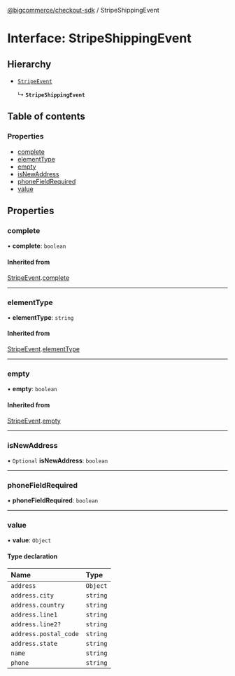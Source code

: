 [@bigcommerce/checkout-sdk](../README.md) / StripeShippingEvent

# Interface: StripeShippingEvent

## Hierarchy

- [`StripeEvent`](StripeEvent.md)

  ↳ **`StripeShippingEvent`**

## Table of contents

### Properties

- [complete](StripeShippingEvent.md#complete)
- [elementType](StripeShippingEvent.md#elementtype)
- [empty](StripeShippingEvent.md#empty)
- [isNewAddress](StripeShippingEvent.md#isnewaddress)
- [phoneFieldRequired](StripeShippingEvent.md#phonefieldrequired)
- [value](StripeShippingEvent.md#value)

## Properties

### complete

• **complete**: `boolean`

#### Inherited from

[StripeEvent](StripeEvent.md).[complete](StripeEvent.md#complete)

___

### elementType

• **elementType**: `string`

#### Inherited from

[StripeEvent](StripeEvent.md).[elementType](StripeEvent.md#elementtype)

___

### empty

• **empty**: `boolean`

#### Inherited from

[StripeEvent](StripeEvent.md).[empty](StripeEvent.md#empty)

___

### isNewAddress

• `Optional` **isNewAddress**: `boolean`

___

### phoneFieldRequired

• **phoneFieldRequired**: `boolean`

___

### value

• **value**: `Object`

#### Type declaration

| Name | Type |
| :------ | :------ |
| `address` | `Object` |
| `address.city` | `string` |
| `address.country` | `string` |
| `address.line1` | `string` |
| `address.line2?` | `string` |
| `address.postal_code` | `string` |
| `address.state` | `string` |
| `name` | `string` |
| `phone` | `string` |
